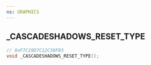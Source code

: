 ```yaml
---
ns: GRAPHICS
---
```

## _CASCADESHADOWS_RESET_TYPE

```c
// 0xF7C29D7C12C36F03
void _CASCADESHADOWS_RESET_TYPE();
```

